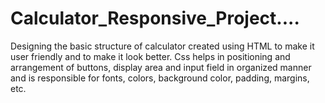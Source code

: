 # Calculator_Responsive_Project....
Designing the basic structure of calculator created using HTML to make it user friendly and to make it look better. Css helps in positioning and arrangement of buttons, display area and input field in organized manner and is responsible for fonts, colors, background color, padding, margins, etc.
